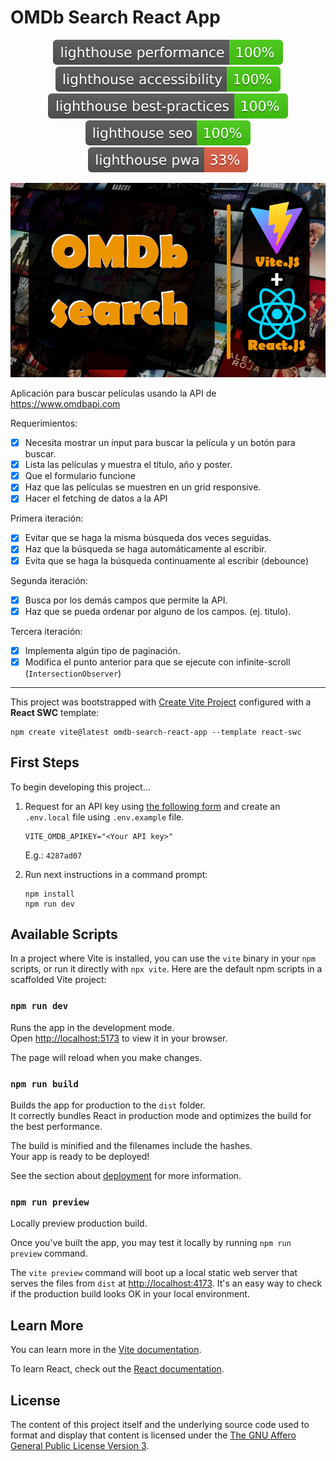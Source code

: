# OMDb Search React App

<div align="center" markdown="1">

[![Lighthouse Performance Badge](./target/lighthouse/lighthouse_performance.svg)](https://googlechrome.github.io/lighthouse/viewer/?psiurl=https%3A%2F%2Fdavorpa.github.io%2Fomdb-search-react-app%2F&strategy=mobile&category=performance&category=accessibility&category=best-practices&category=seo&category=pwa#performance) [![Lighthouse Accessibility Badge](./target/lighthouse/lighthouse_accessibility.svg)](https://googlechrome.github.io/lighthouse/viewer/?psiurl=https%3A%2F%2Fdavorpa.github.io%2Fomdb-search-react-app%2F&strategy=mobile&category=performance&category=accessibility&category=best-practices&category=seo&category=pwa#accessibility) [![Lighthouse Best Practices Badge](./target/lighthouse/lighthouse_best-practices.svg)](https://googlechrome.github.io/lighthouse/viewer/?psiurl=https%3A%2F%2Fdavorpa.github.io%2Fomdb-search-react-app%2F&strategy=mobile&category=performance&category=accessibility&category=best-practices&category=seo&category=pwa#best-practices) [![Lighthouse SEO Badge](./target/lighthouse/lighthouse_seo.svg)](https://googlechrome.github.io/lighthouse/viewer/?psiurl=https%3A%2F%2Fdavorpa.github.io%2Fomdb-search-react-app%2F&strategy=mobile&category=performance&category=accessibility&category=best-practices&category=seo&category=pwa#seo) [![Lighthouse PWA Badge](./target/lighthouse/lighthouse_pwa.svg)](https://googlechrome.github.io/lighthouse/viewer/?psiurl=https%3A%2F%2Fdavorpa.github.io%2Fomdb-search-react-app%2F&strategy=mobile&category=performance&category=accessibility&category=best-practices&category=seo&category=pwa#pwa)

![screenshot](screenshot.png)

</div>

Aplicación para buscar películas usando la API de <https://www.omdbapi.com>

Requerimientos:

- [x] Necesita mostrar un input para buscar la película y un botón para buscar.
- [x] Lista las películas y muestra el título, año y poster.
- [x] Que el formulario funcione
- [x] Haz que las películas se muestren en un grid responsive.
- [x] Hacer el fetching de datos a la API

Primera iteración:

- [x] Evitar que se haga la misma búsqueda dos veces seguidas.
- [x] Haz que la búsqueda se haga automáticamente al escribir.
- [x] Evita que se haga la búsqueda continuamente al escribir (debounce)

Segunda iteración:

- [x] Busca por los demás campos que permite la API.
- [x] Haz que se pueda ordenar por alguno de los campos. (ej. titulo).

Tercera iteración:

- [x] Implementa algún tipo de paginación.
- [x] Modifica el punto anterior para que se ejecute con infinite-scroll (`IntersectionObserver`)

---

This project was bootstrapped with [Create Vite Project](https://vitejs.dev/guide/#scaffolding-your-first-vite-project) configured with a **React SWC** template:

```shell
npm create vite@latest omdb-search-react-app --template react-swc
```

## First Steps

To begin developing this project...

1. Request for an API key using [the following form](https://www.omdbapi.com/apikey.aspx) and create an `.env.local` file using `.env.example` file.

    ```properties
    VITE_OMDB_APIKEY="<Your API key>"
    ```

    E.g.: `4287ad07`

2. Run next instructions in a command prompt:

    ```shell
    npm install
    npm run dev
    ```

## Available Scripts

In a project where Vite is installed, you can use the `vite` binary in your `npm` scripts, or run it directly with `npx vite`. Here are the default npm scripts in a scaffolded Vite project:

### `npm run dev`

Runs the app in the development mode.\
Open [http://localhost:5173](http://localhost:5173) to view it in your browser.

The page will reload when you make changes.

### `npm run build`

Builds the app for production to the `dist` folder.\
It correctly bundles React in production mode and optimizes the build for the best performance.

The build is minified and the filenames include the hashes.\
Your app is ready to be deployed!

See the section about [deployment](https://vitejs.dev/guide/static-deploy.html) for more information.

### `npm run preview`

Locally preview production build.

Once you've built the app, you may test it locally by running `npm run preview` command.

The `vite preview` command will boot up a local static web server that serves the files from `dist` at [http://localhost:4173](http://localhost:4173). It's an easy way to check if the production build looks OK in your local environment.

## Learn More

You can learn more in the [Vite documentation](https://vitejs.dev/guide/).

To learn React, check out the [React documentation](https://reactjs.org/).

## License

The content of this project itself and the underlying source code used to format and display that content is licensed under the [The GNU Affero General Public License Version 3](LICENSE).
